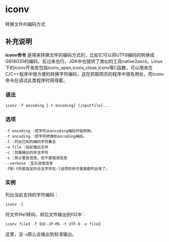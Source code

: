 iconv
===

转换文件的编码方式

## 补充说明

**iconv命令** 是用来转换文件的编码方式的，比如它可以将UTF8编码的转换成GB18030的编码，反过来也行。JDK中也提供了类似的工具native2ascii。Linux下的iconv开发库包括iconv_open,iconv_close,iconv等C函数，可以用来在C/C++程序中很方便的转换字符编码，这在抓取网页的程序中很有用处，而iconv命令在调试此类程序时用得着。

###  语法

```
iconv -f encoding [-t encoding] [inputfile]... 
```

###  选项

```
-f encoding :把字符从encoding编码开始转换。 
-t encoding :把字符转换到encoding编码。 
-l :列出已知的编码字符集合 
-o file :指定输出文件 
-c :忽略输出的非法字符 
-s :禁止警告信息，但不是错误信息 
--verbose :显示进度信息 
-f和-t所能指定的合法字符在-l选项的命令里面都列出来了。 
```

###  实例

列出当前支持的字符编码： 

```
iconv -l 
```

将文件file1转码，转后文件输出到fil2中： 

```
iconv file1 -f EUC-JP-MS -t UTF-8 -o file2 
```

这里，没`-o`那么会输出到标准输出。


<!-- Linux命令行搜索引擎：https://jaywcjlove.github.io/linux-command/ -->
